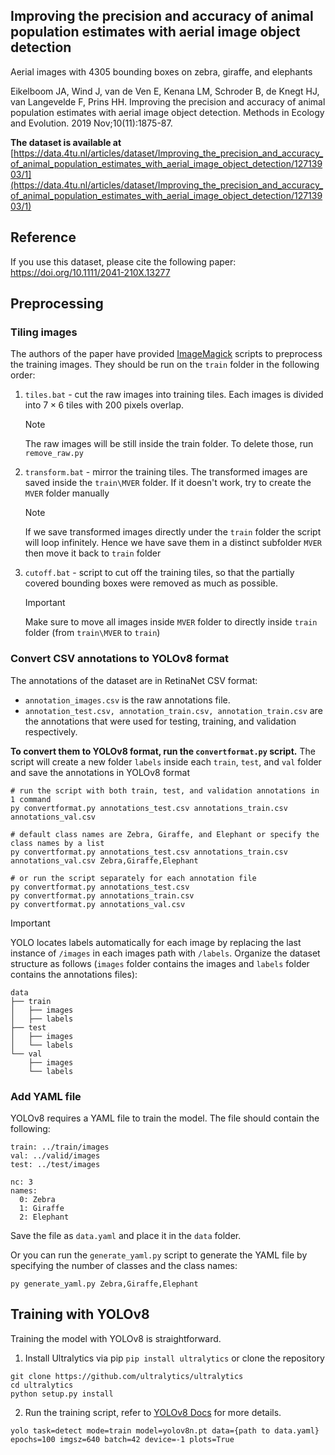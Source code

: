 ## Improving the precision and accuracy of animal population estimates with aerial image object detection

Aerial images with 4305 bounding boxes on zebra, giraffe, and elephants

Eikelboom JA, Wind J, van de Ven E, Kenana LM, Schroder B, de Knegt HJ, van Langevelde F, Prins HH. Improving the precision and accuracy of animal population estimates with aerial image object detection. Methods in Ecology and Evolution. 2019 Nov;10(11):1875-87.

**The dataset is available at** [https://data.4tu.nl/articles/dataset/Improving_the_precision_and_accuracy_of_animal_population_estimates_with_aerial_image_object_detection/12713903/1](https://data.4tu.nl/articles/dataset/Improving_the_precision_and_accuracy_of_animal_population_estimates_with_aerial_image_object_detection/12713903/1)

## Reference

If you use this dataset, please cite the following paper:
https://doi.org/10.1111/2041-210X.13277

## Preprocessing

### Tiling images

The authors of the paper have provided [ImageMagick](https://imagemagick.org/script/download.php) scripts  to preprocess the training images. They should be run on the `train` folder in the following order:
1. `tiles.bat` - cut the raw images into training tiles. Each images is divided into $7 \times 6$ tiles with $200$ pixels overlap.
    > [!Note]
    > The raw images will be still inside the train folder. To delete those, run `remove_raw.py`
2. `transform.bat` - mirror the training tiles. The transformed images are saved inside the `train\MVER` folder. If it doesn't work, try to create the `MVER` folder manually
    > [!Note]
    > If we save transformed images directly under the `train` folder the script will loop infinitely. Hence we have save them in a distinct subfolder `MVER` then move it back to `train` folder
3. `cutoff.bat` - script to cut off the training tiles, so that the partially covered bounding boxes were removed as much as possible.
    > [!Important]
    > Make sure to move all images inside `MVER` folder to directly inside `train` folder (from `train\MVER` to `train`)

### Convert CSV annotations to YOLOv8 format

The annotations of the dataset are in RetinaNet CSV format:
- `annotation_images.csv` is the raw annotations file.
- `annotation_test.csv, annotation_train.csv, annotation_train.csv` are the annotations that were used for testing, training, and validation respectively.

**To convert them to YOLOv8 format, run the `convertformat.py` script.**
The script will create a new folder `labels` inside each `train`, `test`, and `val` folder and save the annotations in YOLOv8 format
```
# run the script with both train, test, and validation annotations in 1 command
py convertformat.py annotations_test.csv annotations_train.csv annotations_val.csv

# default class names are Zebra, Giraffe, and Elephant or specify the class names by a list
py convertformat.py annotations_test.csv annotations_train.csv annotations_val.csv Zebra,Giraffe,Elephant

# or run the script separately for each annotation file
py convertformat.py annotations_test.csv
py convertformat.py annotations_train.csv
py convertformat.py annotations_val.csv

```
> [!IMPORTANT] 
> YOLO locates labels automatically for each image by replacing the last instance of `/images` in each images path with  `/labels`. Organize the dataset structure as follows (`images` folder contains the images and `labels` folder contains the annotations files):
```
data
├── train
│   ├── images
│   ├── labels
├── test
│   ├── images
│   └── labels
└── val
    ├── images
    └── labels
``` 
### Add YAML file
YOLOv8 requires a YAML file to train the model. The file should contain the following:
```
train: ../train/images
val: ../valid/images
test: ../test/images

nc: 3
names: 
  0: Zebra
  1: Giraffe
  2: Elephant
```
Save the file as `data.yaml` and place it in the `data` folder. 

Or you can run the `generate_yaml.py` script to generate the YAML file by specifying the number of classes and the class names:
```
py generate_yaml.py Zebra,Giraffe,Elephant
```

## Training with YOLOv8
Training the model with YOLOv8 is straightforward.
1. Install Ultralytics via pip
```pip install ultralytics```
or clone the repository
```
git clone https://github.com/ultralytics/ultralytics
cd ultralytics
python setup.py install
```
2. Run the training script, refer to [YOLOv8 Docs](https://docs.ultralytics.com/modes/train/) for more details.
```
yolo task=detect mode=train model=yolov8n.pt data={path to data.yaml} epochs=100 imgsz=640 batch=42 device=-1 plots=True
```


